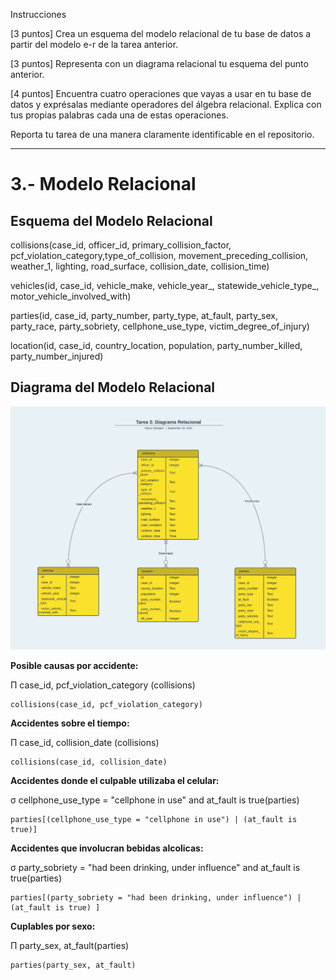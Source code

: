<!-- Tarea 3. Modelo Relacional-->

Instrucciones 

[3 puntos] Crea un esquema del modelo relacional de tu base de datos a partir del modelo e-r de la tarea anterior.


[3 puntos] Representa con un diagrama relacional tu esquema del punto anterior.


[4 puntos] Encuentra cuatro operaciones que vayas a usar en tu base de datos y exprésalas mediante operadores del álgebra relacional. Explica con tus propias palabras cada una de estas operaciones.


Reporta tu tarea de una manera claramente identificable en el repositorio.

----

# 3.- Modelo Relacional
## Esquema del Modelo Relacional
collisions(case_id, officer_id, primary_collision_factor,  pcf_violation_category,type_of_collision, movement_preceding_collision, weather_1, lighting, road_surface, collision_date, collision_time)

vehicles(id, case_id, vehicle_make, vehicle_year_, statewide_vehicle_type_, motor_vehicle_involved_with)

parties(id, case_id, party_number, party_type, at_fault, party_sex, party_race, party_sobriety, cellphone_use_type, victim_degree_of_injury)

location(id, case_id, country_location, population, party_number_killed, party_number_injured)

## Diagrama del Modelo Relacional


![Diagrama Relacional](DiagramaRelacional.png)


**Posible causas por accidente:**


Π case_id, pcf_violation_category (collisions)

```
collisions(case_id, pcf_violation_category)
```


 **Accidentes sobre el tiempo:**


Π case_id, collision_date (collisions)

```
collisions(case_id, collision_date)
```


**Accidentes donde el culpable utilizaba el celular:**


σ cellphone_use_type = "cellphone in use" and at_fault is true(parties)

```
parties[(cellphone_use_type = "cellphone in use") | (at_fault is true)]
```

**Accidentes que involucran bebidas alcolicas:**


σ party_sobriety = "had been drinking, under influence" and at_fault is true(parties)

```
parties[(party_sobriety = "had been drinking, under influence") | (at_fault is true) ]
```


 **Cuplables por sexo:**


Π party_sex, at_fault(parties)

```
parties(party_sex, at_fault)
```
